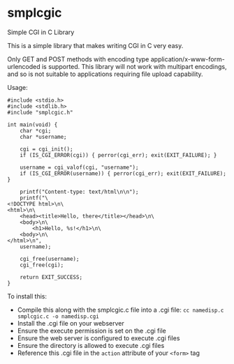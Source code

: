 # smplcgic

Simple CGI in C Library

This is a simple library that makes writing CGI in C very easy.

Only GET and POST methods with encoding type application/x-www-form-urlencoded is supported.  This library will not work with multipart encodings, and so is not suitable to applications requiring file upload capability.

Usage:

    #include <stdio.h>
    #include <stdlib.h>
    #include "smplcgic.h"

    int main(void) {
        char *cgi;
        char *username;

        cgi = cgi_init();
        if (IS_CGI_ERROR(cgi)) { perror(cgi_err); exit(EXIT_FAILURE); }

        username = cgi_valof(cgi, "username");
        if (IS_CGI_ERROR(username)) { perror(cgi_err); exit(EXIT_FAILURE); }

        printf("Content-type: text/html\n\n");
        printf("\
    <!DOCTYPE html>\n\
    <html>\n\
        <head><title>Hello, there</title></head>\n\
        <body>\n\
            <h1>Hello, %s!</h1>\n\
        <body>\n\
    </html>\n",
        username);

        cgi_free(username);
        cgi_free(cgi);

        return EXIT_SUCCESS;
    }

To install this:

* Compile this along with the smplcgic.c file into a .cgi file: `cc namedisp.c smplcgic.c -o namedisp.cgi`
* Install the .cgi file on your webserver
* Ensure the execute permission is set on the .cgi file
* Ensure the web server is configured to execute .cgi files
* Ensure the directory is allowed to execute .cgi files
* Reference this .cgi file in the `action` attribute of your `<form>` tag
